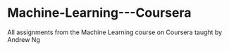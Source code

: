 # Machine-Learning---Coursera

All assignments from the Machine Learning course on Coursera taught by Andrew Ng
